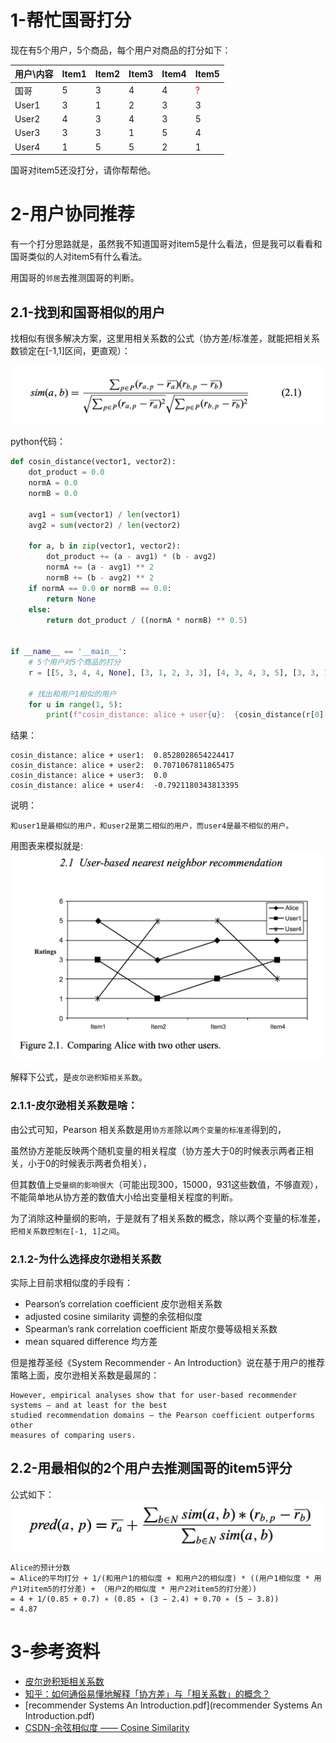 # 1-帮忙国哥打分
现在有5个用户，5个商品，每个用户对商品的打分如下：


|用户\内容|Item1 |Item2 |Item3 |Item4 |Item5|
|:---|---|---|---|---|---|
|国哥| 5 |3 |4 |4 |<font color='red'>?</font>|
|User1| 3 |1 |2 |3 |3|
|User2| 4 |3 |4 |3 |5|
|User3| 3 |3 |1 |5 |4|
|User4| 1 |5 |5 |2 |1|

国哥对item5还没打分，请你帮帮他。

# 2-用户协同推荐
有一个打分思路就是，虽然我不知道国哥对item5是什么看法，但是我可以看看和国哥类似的人对item5有什么看法。

用国哥的`邻居`去推测国哥的判断。

## 2.1-找到和国哥相似的用户
找相似有很多解决方案，这里用相关系数的公式（协方差/标准差，就能把相关系数锁定在[-1,1]区间，更直观）：

![](./imgs/2021-07-29-57FnbZ.png)

python代码：
```python
def cosin_distance(vector1, vector2):
    dot_product = 0.0
    normA = 0.0
    normB = 0.0

    avg1 = sum(vector1) / len(vector1)
    avg2 = sum(vector2) / len(vector2)

    for a, b in zip(vector1, vector2):
        dot_product += (a - avg1) * (b - avg2)
        normA += (a - avg1) ** 2
        normB += (b - avg2) ** 2
    if normA == 0.0 or normB == 0.0:
        return None
    else:
        return dot_product / ((normA * normB) ** 0.5)


if __name__ == '__main__':
    # 5个用户对5个商品的打分
    r = [[5, 3, 4, 4, None], [3, 1, 2, 3, 3], [4, 3, 4, 3, 5], [3, 3, 1, 5, 4], [1, 5, 5, 2, 1]]

    # 找出和用户1相似的用户
    for u in range(1, 5):
        print(f"cosin_distance: alice + user{u}:  {cosin_distance(r[0][:-1], r[u][:-1])}")

```
结果：
```
cosin_distance: alice + user1:  0.8528028654224417
cosin_distance: alice + user2:  0.7071067811865475
cosin_distance: alice + user3:  0.0
cosin_distance: alice + user4:  -0.7921180343813395
```
说明：
```
和user1是最相似的用户，和user2是第二相似的用户，而user4是最不相似的用户。
```
用图表来模拟就是:
![](./imgs/2021-07-29-R8SvA5.png)

解释下公式，是`皮尔逊积矩相关系数`。

### 2.1.1-皮尔逊相关系数是啥：

由公式可知，Pearson 相关系数是用`协方差`除以`两个变量的标准差`得到的，

虽然协方差能反映两个随机变量的相关程度（协方差大于0的时候表示两者正相关，小于0的时候表示两者负相关），

但其数值上`受量纲的影响很大`（可能出现300，15000，931这些数值，不够直观），不能简单地从协方差的数值大小给出变量相关程度的判断。

为了消除这种量纲的影响，于是就有了相关系数的概念，除以两个变量的标准差，`把相关系数控制在[-1, 1]之间`。

### 2.1.2-为什么选择皮尔逊相关系数

实际上目前求相似度的手段有：
* Pearson’s correlation coefficient  皮尔逊相关系数
* adjusted cosine similarity 调整的余弦相似度
* Spearman’s rank correlation coefficient 斯皮尔曼等级相关系数
* mean squared difference 均方差

但是推荐圣经《System Recommender - An Introduction》说在基于用户的推荐策略上面，皮尔逊相关系数是最屌的：
```
However, empirical analyses show that for user-based recommender systems – and at least for the best
studied recommendation domains – the Pearson coefficient outperforms other
measures of comparing users.
```


## 2.2-用最相似的2个用户去推测国哥的item5评分
公式如下：
![](./imgs/2021-07-29-1xAbMQ.png)

```
Alice的预计分数 
= Alice的平均打分 + 1/(和用户1的相似度 + 和用户2的相似度) * ((用户1相似度 * 用户1对item5的打分差) + （用户2的相似度 * 用户2对item5的打分差）)
= 4 + 1/(0.85 + 0.7) ∗ (0.85 ∗ (3 − 2.4) + 0.70 ∗ (5 − 3.8)) 
= 4.87
```

# 3-参考资料

* [皮尔逊积矩相关系数](https://zh.wikipedia.org/wiki/%E7%9A%AE%E5%B0%94%E9%80%8A%E7%A7%AF%E7%9F%A9%E7%9B%B8%E5%85%B3%E7%B3%BB%E6%95%B0)
* [知乎：如何通俗易懂地解释「协方差」与「相关系数」的概念？](https://www.zhihu.com/question/20852004/answer/16393656)
* [recommender Systems An Introduction.pdf](recommender Systems An Introduction.pdf)
* [CSDN-余弦相似度 —— Cosine Similarity](https://blog.csdn.net/ifnoelse/article/details/7766123)